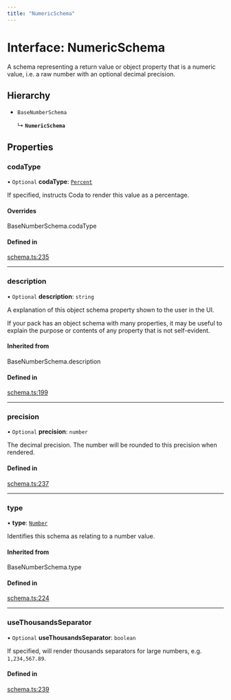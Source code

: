 ```yaml
---
title: "NumericSchema"
---
```

# Interface: NumericSchema

A schema representing a return value or object property that is a numeric value,
i.e. a raw number with an optional decimal precision.

## Hierarchy

- `BaseNumberSchema`

  ↳ **`NumericSchema`**

## Properties

### codaType

• `Optional` **codaType**: [`Percent`](../enums/ValueHintType.md#percent)

If specified, instructs Coda to render this value as a percentage.

#### Overrides

BaseNumberSchema.codaType

#### Defined in

[schema.ts:235](https://github.com/coda/packs-sdk/blob/main/schema.ts#L235)

___

### description

• `Optional` **description**: `string`

A explanation of this object schema property shown to the user in the UI.

If your pack has an object schema with many properties, it may be useful to
explain the purpose or contents of any property that is not self-evident.

#### Inherited from

BaseNumberSchema.description

#### Defined in

[schema.ts:199](https://github.com/coda/packs-sdk/blob/main/schema.ts#L199)

___

### precision

• `Optional` **precision**: `number`

The decimal precision. The number will be rounded to this precision when rendered.

#### Defined in

[schema.ts:237](https://github.com/coda/packs-sdk/blob/main/schema.ts#L237)

___

### type

• **type**: [`Number`](../enums/ValueType.md#number)

Identifies this schema as relating to a number value.

#### Inherited from

BaseNumberSchema.type

#### Defined in

[schema.ts:224](https://github.com/coda/packs-sdk/blob/main/schema.ts#L224)

___

### useThousandsSeparator

• `Optional` **useThousandsSeparator**: `boolean`

If specified, will render thousands separators for large numbers, e.g. `1,234,567.89`.

#### Defined in

[schema.ts:239](https://github.com/coda/packs-sdk/blob/main/schema.ts#L239)
